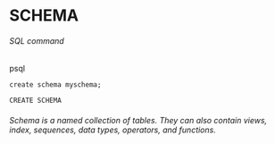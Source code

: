 # SCHEMA

###### SQL command

psql
```
create schema myschema;

CREATE SCHEMA
```


###### Schema is a named collection of tables. They can also contain views, index, sequences, data types, operators, and functions.
